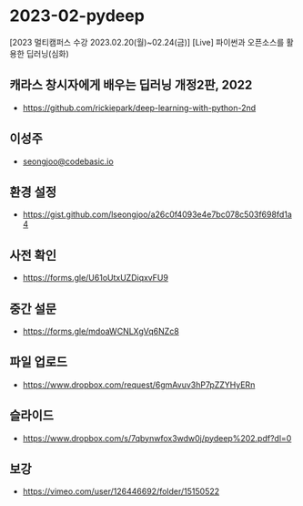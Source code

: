 # 2023-02-pydeep
[2023 멀티캠퍼스 수강 2023.02.20(월)~02.24(금)] [Live] 파이썬과 오픈소스를 활용한 딥러닝(심화)

## 캐라스 창시자에게 배우는 딥러닝 개정2판, 2022
- https://github.com/rickiepark/deep-learning-with-python-2nd

## 이성주
- seongjoo@codebasic.io

## 환경 설정
- https://gist.github.com/lseongjoo/a26c0f4093e4e7bc078c503f698fd1a4

## 사전 확인
- https://forms.gle/U61oUtxUZDiqxvFU9

## 중간 설문
- https://forms.gle/mdoaWCNLXgVq6NZc8

## 파일 업로드
- https://www.dropbox.com/request/6gmAvuv3hP7pZZYHyERn

## 슬라이드
- https://www.dropbox.com/s/7qbynwfox3wdw0j/pydeep%202.pdf?dl=0

## 보강
- https://vimeo.com/user/126446692/folder/15150522

